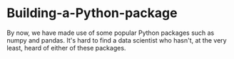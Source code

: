 # Building-a-Python-package
By now, we have made use of some popular Python packages such as numpy and pandas. It's hard to find a data scientist who hasn't, at the very least, heard of either of these packages.
